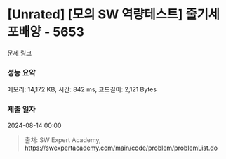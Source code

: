 # [Unrated] [모의 SW 역량테스트] 줄기세포배양 - 5653 

[문제 링크](https://swexpertacademy.com/main/code/problem/problemDetail.do?contestProbId=AWXRJ8EKe48DFAUo) 

### 성능 요약

메모리: 14,172 KB, 시간: 842 ms, 코드길이: 2,121 Bytes

### 제출 일자

2024-08-14 00:00



> 출처: SW Expert Academy, https://swexpertacademy.com/main/code/problem/problemList.do